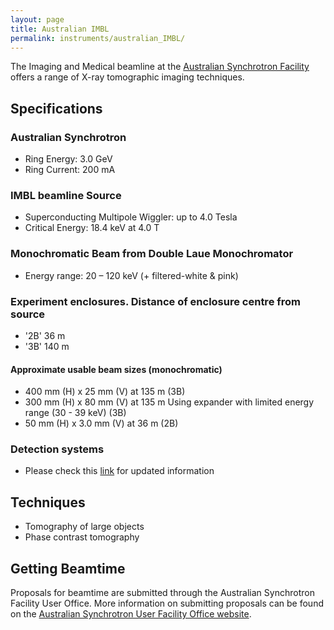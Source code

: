 ```yaml
---
layout: page
title: Australian IMBL
permalink: instruments/australian_IMBL/
---
```


The Imaging and Medical beamline at the [Australian Synchrotron Facility](https://www.ansto.gov.au/facilities/australian-synchrotron) offers a range of X-ray tomographic imaging techniques.

## Specifications

### Australian Synchrotron

* Ring Energy: 3.0 GeV
* Ring Current: 200 mA

### IMBL beamline Source

* Superconducting Multipole Wiggler: up to 4.0 Tesla
* Critical Energy:  18.4 keV at 4.0 T

### Monochromatic Beam from Double Laue Monochromator

* Energy range: 20 – 120 keV (+ filtered-white & pink)

### Experiment enclosures. Distance of enclosure centre from source
* '2B' 36 m
* '3B' 140 m

#### Approximate usable beam sizes (monochromatic)
* 400 mm (H) x 25 mm (V) at 135 m (3B)
* 300 mm (H) x 80 mm (V) at 135 m Using expander with limited energy range (30 - 39 keV) (3B)
* 50 mm (H) x 3.0 mm (V) at 36 m (2B)

### Detection systems

* Please check this [link](https://asuserwiki.atlassian.net/wiki/spaces/UO/pages/22478867/IMBL+Beamline) for updated information

## Techniques

* Tomography of large objects
* Phase contrast tomography

## Getting Beamtime

Proposals for beamtime are submitted through the Australian Synchrotron Facility User Office. More information on submitting proposals can be found on the [Australian Synchrotron User Facility Office website](https://www.ansto.gov.au/facilities/australian-synchrotron/melbourne-access-proposals#content-access--2).
